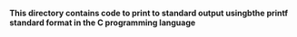 **This directory contains code to print to standard output usingbthe printf standard format in the C programming language**